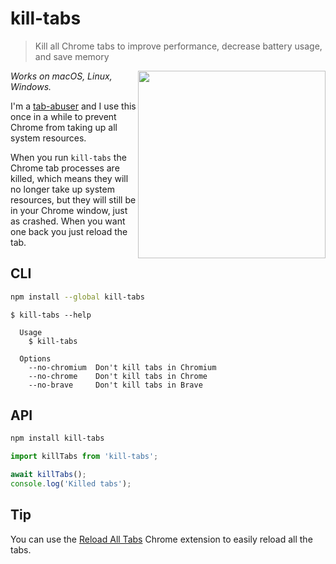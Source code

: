 # kill-tabs

> Kill all Chrome tabs to improve performance, decrease battery usage, and save memory

<img src="https://cloud.githubusercontent.com/assets/33569/19500764/18c8872e-9555-11e6-9599-dfab7ed90140.png" width="300" align="right">

*Works on macOS, Linux, Windows.*

I'm a [tab-abuser](https://cloud.githubusercontent.com/assets/170270/8513617/4290e966-2373-11e5-98d1-37560c2498e3.png) and I use this once in a while to prevent Chrome from taking up all system resources.

When you run `kill-tabs` the Chrome tab processes are killed, which means they will no longer take up system resources, but they will still be in your Chrome window, just as crashed. When you want one back you just reload the tab.

## CLI

```sh
npm install --global kill-tabs
```

```
$ kill-tabs --help

  Usage
    $ kill-tabs

  Options
    --no-chromium  Don't kill tabs in Chromium
    --no-chrome    Don't kill tabs in Chrome
    --no-brave     Don't kill tabs in Brave
```

## API

```sh
npm install kill-tabs
```

```js
import killTabs from 'kill-tabs';

await killTabs();
console.log('Killed tabs');
```

## Tip

You can use the [Reload All Tabs](https://chrome.google.com/webstore/detail/reload-all-tabs/lgpdljdpanfecnpindkbnikegohoobci) Chrome extension to easily reload all the tabs.
